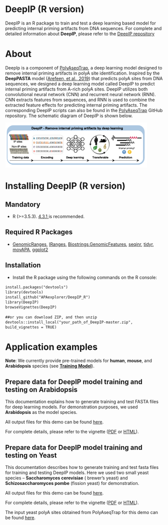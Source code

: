 # DeepIP (R version) 
DeepIP is an R package to train and test a deep learning based model for predicting internal priming artifacts from DNA sequences. For complete and detailed information about **DeepIP**, please refer to the [DeepIP repository](https://github.com/APAexplorer/DeepIP)

About
====================
DeepIp is a component of [PolyAseqTrap](https://github.com/APAexplorer/PolyAseqTrap), a deep learning model designed to remove internal priming artifacts in polyA site identification. Inspired by the **DeepPASTA** model ([Arefeen, et al., 2019](https://doi.org/10.1093/bioinformatics/btz283)) that predicts polyA sites from DNA sequences, we designed a deep learning model called DeepIP to predict internal priming artifacts from A-rich polyA sites. DeepIP utilizes both convolutional neural network (CNN) and recurrent neural network (RNN). CNN extracts features from sequences, and RNN is used to combine the extracted feature effects for predicting internal priming artifacts. The corresponding DeepIP scripts can also be found in the [PolyAseqTrap](https://github.com/APAexplorer/PolyAseqTrap) GitHub repository. The schematic diagram of DeepIP is shown below.

<img src="https://github.com/APAexplorer/PolyAseqTrap/blob/main/img/DeepIP_schema.png" alt="schema" style="width:90%;"/>

Installing DeepIP (R version)
=============
Mandatory 
---------

* R (>=3.5.3). [4.3.1 ](https://www.r-project.org/) is recommended.

Required R Packages
---------
* [GenomicRanges](https://bioconductor.org/packages/release/bioc/html/GenomicRanges.html), [IRanges](https://bioconductor.org/packages/release/bioc/html/IRanges.html), [Biostrings](https://bioconductor.org/packages/release/bioc/html/Biostrings.html),[GenomicFeatures](https://bioconductor.org/packages/release/bioc/html/GenomicFeatures.html), [seqinr](https://cran.r-project.org/web/packages/seqinr/index.html), [tidyr](https://cran.r-project.org/web/packages/tidyr/index.html), [movAPA](https://github.com/BMILAB/movAPA), [ggplot2](https://cran.r-project.org/web/packages/ggplot2/index.html)
  
Installation
---------
* Install the R package using the following commands on the R console:
```
install.packages("devtools")
library(devtools)
install_github("APAexplorer/DeepIP_R")
library(DeepIP)
browseVignettes(DeepIP)

##or you can download ZIP, and then unzip
devtools::install_local("your_path_of_DeepIP-master.zip", build_vignettes = TRUE)
```

Application examples
=============

**Note**: We currently provide pre-trained models for **human**, **mouse**, and **Arabidopsis** species (see **[Training Model](https://github.com/APAexplorer/DeepIP/tree/main/training_model)**).


Prepare data for DeepIP model training and testing on Arabidopsis
---------

This documentation explains how to generate training and test FASTA files for deep learning models. For demonstration purposes, we used **Arabidopsis** as the model species.

All output files for this demo can be found [here](https://github.com/APAexplorer/DeepIP_R/tree/main/demo_data_ath).

For complete details, please refer to the vignette ([PDF](https://apaexplorer.github.io/DeepIP_R/doc/DeepIP_data_preparation.pdf) or [HTML](https://apaexplorer.github.io/DeepIP_R/doc/DeepIP_data_preparation.html)).

Prepare data for DeepIP model training and testing on Yeast
---------

This documentation describes how to generate training and test fasta files for training and testing DeepIP models. Here we used two small yeast species – **Saccharomyces cerevisiae** ( brewer’s yeast) and **Schizosaccharomyces pombe** (fission yeast) for demonstration.


All output files for this demo can be found [here](https://github.com/APAexplorer/DeepIP_R/tree/main/demo_data_ath).

For complete details, please refer to the vignette ([PDF](https://apaexplorer.github.io/DeepIP_R/doc/DeepIP_data_preparation_yeast.pdf) or [HTML](https://apaexplorer.github.io/DeepIP_R/doc/DeepIP_data_preparation_yeast.Rmd)).

The input yeast polyA sites obtained from PolyAseqTrap for this demo can be found [here](https://github.com/APAexplorer/DeepIP_R/tree/main/DeepIP_data_yeast).








  
